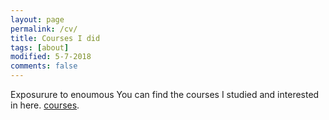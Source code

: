 ```yaml
---
layout: page
permalink: /cv/
title: Courses I did
tags: [about]
modified: 5-7-2018
comments: false
---
```



Exposurure to enoumous You can find the courses I studied and interested in here. [courses](https://github.com/zzh237/zzh237.github.io/blob/master/CV.pdf).
